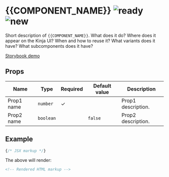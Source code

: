 # {{COMPONENT_NAME}} ![ready](status-images/ready.svg) ![new](status-images/new.svg)

Short description of `{{COMPONENT_NAME}}`.
What does it do?
Where does it appear on the Kinja UI?
When and how to reuse it?
What variants does it have?
What subcomponents does it have?

[Storybook demo](http://localhost:8001/?selectedKind=4.%20Components%7C{{COMPONENT_NAME}})

<!-- STORY -->

## Props

| Name | Type | Required | Default value | Description
|------|------|----------|---------------|------------
| Prop1 name | `number` | ✓ | | Prop1 description.
| Prop2 name | `boolean` |  | `false` | Prop2 description.

## Example

```jsx
{/* JSX markup */}
```

The above will render:

```html
<!-- Rendered HTML markup -->
```
